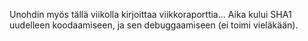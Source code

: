 Unohdin myös tällä viikolla kirjoittaa viikkoraporttia...
Aika kului SHA1 uudelleen koodaamiseen, ja sen debuggaamiseen (ei toimi vieläkään).